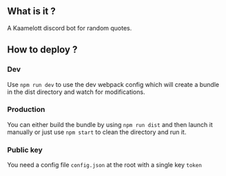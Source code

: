 ## What is it ?

A Kaamelott discord bot for random quotes.

## How to deploy ?

### Dev

Use `npm run dev` to use the dev webpack config which will create a bundle in the dist directory and watch for modifications.

### Production

You can either build the bundle by using `npm run dist` and then launch it manually or just use `npm start` to clean the directory and run it.

### Public key

You need a config file `config.json` at the root with a single key `token` 